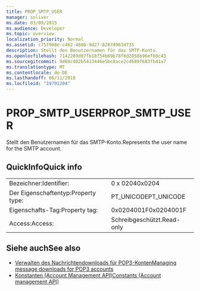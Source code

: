 ```yaml
---
title: PROP_SMTP_USER
manager: soliver
ms.date: 03/09/2015
ms.audience: Developer
ms.topic: overview
localization_priority: Normal
ms.assetid: c75f908e-c462-4608-9d27-8287d963d735
description: Stellt den Benutzernamen für das SMTP-Konto.
ms.openlocfilehash: 7142289d07fb18f54b69b78f6d2858b96ef60c43
ms.sourcegitcommit: 9d60cd82b5413446e5bc8ace2cd689f683fb41a7
ms.translationtype: MT
ms.contentlocale: de-DE
ms.lasthandoff: 06/11/2018
ms.locfileid: "19791204"
---
```

# <a name="propsmtpuser"></a><span data-ttu-id="4cc63-103">PROP_SMTP_USER</span><span class="sxs-lookup"><span data-stu-id="4cc63-103">PROP_SMTP_USER</span></span>

<span data-ttu-id="4cc63-104">Stellt den Benutzernamen für das SMTP-Konto.</span><span class="sxs-lookup"><span data-stu-id="4cc63-104">Represents the user name for the SMTP account.</span></span>
  
## <a name="quick-info"></a><span data-ttu-id="4cc63-105">QuickInfo</span><span class="sxs-lookup"><span data-stu-id="4cc63-105">Quick info</span></span>

|||
|:-----|:-----|
|<span data-ttu-id="4cc63-106">Bezeichner:</span><span class="sxs-lookup"><span data-stu-id="4cc63-106">Identifier:</span></span>  <br/> |<span data-ttu-id="4cc63-107">0 x 0204</span><span class="sxs-lookup"><span data-stu-id="4cc63-107">0x0204</span></span>  <br/> |
|<span data-ttu-id="4cc63-108">Der Eigenschaftentyp:</span><span class="sxs-lookup"><span data-stu-id="4cc63-108">Property type:</span></span>  <br/> |<span data-ttu-id="4cc63-109">PT_UNICODE</span><span class="sxs-lookup"><span data-stu-id="4cc63-109">PT_UNICODE</span></span>  <br/> |
|<span data-ttu-id="4cc63-110">Eigenschafts-Tag:</span><span class="sxs-lookup"><span data-stu-id="4cc63-110">Property tag:</span></span>  <br/> |<span data-ttu-id="4cc63-111">0x0204001F</span><span class="sxs-lookup"><span data-stu-id="4cc63-111">0x0204001F</span></span>  <br/> |
|<span data-ttu-id="4cc63-112">Access:</span><span class="sxs-lookup"><span data-stu-id="4cc63-112">Access:</span></span>  <br/> |<span data-ttu-id="4cc63-113">Schreibgeschützt.</span><span class="sxs-lookup"><span data-stu-id="4cc63-113">Read-only</span></span>  <br/> |
   
## <a name="see-also"></a><span data-ttu-id="4cc63-114">Siehe auch</span><span class="sxs-lookup"><span data-stu-id="4cc63-114">See also</span></span>

- [<span data-ttu-id="4cc63-115">Verwalten des Nachrichtendownloads für POP3-Konten</span><span class="sxs-lookup"><span data-stu-id="4cc63-115">Managing message downloads for POP3 accounts</span></span>](managing-message-downloads-for-pop3-accounts.md)
- [<span data-ttu-id="4cc63-116">Konstanten (Account Management API)</span><span class="sxs-lookup"><span data-stu-id="4cc63-116">Constants (Account management API)</span></span>](constants-account-management-api.md)

